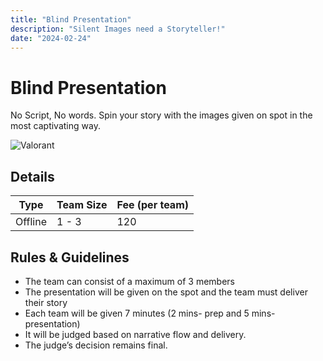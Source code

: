 ```yaml
---
title: "Blind Presentation"
description: "Silent Images need a Storyteller!"
date: "2024-02-24"
---
```


# Blind Presentation


No Script, No words. Spin your story with the images given on spot in the most captivating way. 
<div class="lg:flex">
<img src="/posters/2024/whisperingimages.jpg" alt="Valorant" class="w-full lg:w-96 mx-auto object-cover" />
</div>


## Details

| Type    | Team Size | Fee (per team) |
| ------- | --------- | -------------- |
| Offline | 1 - 3     | 120            |

## Rules & Guidelines

-   The team can consist of a maximum of 3 members
-   The presentation will be given on the spot and the team must deliver their story
-   Each team will be given 7 minutes (2 mins- prep and 5 mins-presentation)
-   It will be judged based on narrative flow and delivery. 
-   The judge’s decision remains final.

